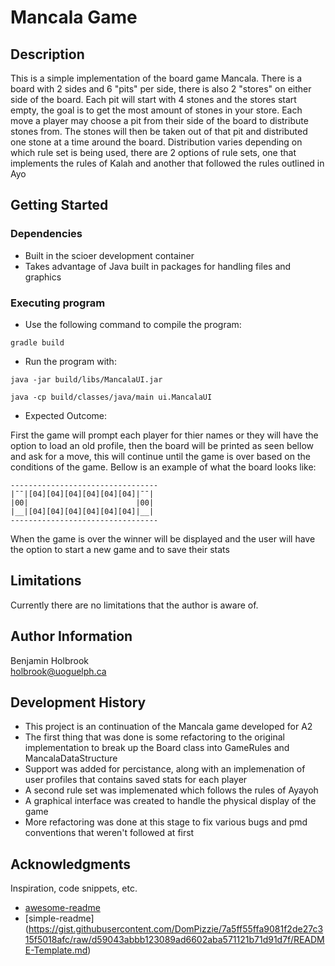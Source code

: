 # Mancala Game

## Description

This is a simple implementation of the board game Mancala. There is a board with 2 sides and 6 "pits" per side, there is also 2 "stores" on either side of the board. 
Each pit will start with 4 stones and the stores start empty, the goal is to get the most amount of stones in your store. Each move a player may choose a pit from their side
of the board to distribute stones from. The stones will then be taken out of that pit and distributed one stone at a time around the board. Distribution varies depending on which rule set is being used,
there are 2 options of rule sets, one that implements the rules of Kalah and another that followed the rules outlined in Ayo

## Getting Started

### Dependencies

* Built in the scioer development container
* Takes advantage of Java built in packages for handling files and graphics


### Executing program

* Use the following command to compile the program:
```
gradle build
```
* Run the program with:
```
java -jar build/libs/MancalaUI.jar
```
```
java -cp build/classes/java/main ui.MancalaUI
```
* Expected Outcome:

First the game will prompt each player for thier names or they will have the option to load an old profile, then the board will be printed as seen bellow and ask for a move, this will continue until the game is over
based on the conditions of the game. Bellow is an example of what the board looks like:

```
---------------------------------
|¯¯|[04][04][04][04][04][04]|¯¯|
|00|                        |00|
|__|[04][04][04][04][04][04]|__|
---------------------------------
```

When the game is over the winner will be displayed and the user will have the option to start a new game and to save their stats


## Limitations

Currently there are no limitations that the author is aware of.

## Author Information

Benjamin Holbrook  
holbrook@uoguelph.ca

## Development History

- This project is an continuation of the Mancala game developed for A2
- The first thing that was done is some refactoring to the original implementation to break up the Board class into GameRules and MancalaDataStructure
- Support was added for percistance, along with an implemenation of user profiles that contains saved stats for each player
- A second rule set was implemenated which follows the rules of Ayayoh
- A graphical interface was created to handle the physical display of the game
- More refactoring was done at this stage to fix various bugs and pmd conventions that weren't followed at first

## Acknowledgments

Inspiration, code snippets, etc.
* [awesome-readme](https://github.com/matiassingers/awesome-readme)
* [simple-readme] (https://gist.githubusercontent.com/DomPizzie/7a5ff55ffa9081f2de27c315f5018afc/raw/d59043abbb123089ad6602aba571121b71d91d7f/README-Template.md)


